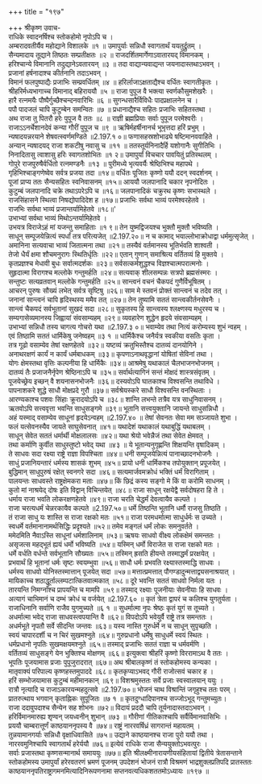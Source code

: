+++
title = "१९७"

+++
श्रीकृष्ण उवाच-  
राधिके स्वादनर्षिश्च स्तोकहोमो नृपोऽपि च ।  
अम्बरादवतीर्यैव महोद्याने विशालके ॥१ ॥
उमापुर्याः सन्निधौ स्वागतार्थं ययतुर्द्रुतम् ।  
सैन्यमादाय तूद्याने तिष्ठतः सम्प्रतीक्षतः ॥२ ॥
राजदर्शितमार्गेणाऽवातारयद् विमानकम् ।  
हरिश्चान्ये विमानानि तदुद्यानेऽवतारयन् ॥३ ॥
तदा वाद्यान्यवाद्यन्त जयनादास्तथाऽभवन् ।  
प्रजानां हर्षनादाश्च कीर्तनानि तदाऽभवन् ।  
विमानं फलपुष्पाद्यैः प्रजाभिः सम्प्रवर्धितम् ॥४ ॥
हरिर्लाजाऽक्षताद्यैश्च वर्धितः स्वागतीकृतः ।  
श्रीहरिर्मध्यभागाच्च विमानाद् बहिराययौ ॥५ ॥
राजा पुपूज वै भक्त्या स्वर्णकौसुमशेखरैः ।  
हारै रत्नमयैः पौष्पैर्गुच्छैश्चन्दनवारिभिः ॥६ ॥
सुगन्धसारैर्विविधैः पादप्रक्षालनेन च ।  
पपौ पादजलं चापि कुटुम्बेन समन्वितः ॥७ ॥
प्रधानाद्यैश्च सहितः प्रजाभिः सहितस्तथा ।  
अथ राजा तु पितरौ हरेः पुपूज वै ततः ॥८ ॥
राज्ञी ब्रह्मप्रियाः सर्वाः पुपूज परमेश्वरीः ।  
राजाऽऽनर्चेशानदेवं कन्या गौरीं पुपूज च ॥९ ॥
ऋषिर्महर्षीनानर्च भूभृत्तदा हरिं प्रभुम् ।  
न्यषादयन्नरयाने शेषवत्स्वर्णमण्डिते ॥2.197.१ ०॥
फणासहस्रशोभाढ्ये षष्टिमानववाहिते ।  
अन्यान् न्यषादयद् राजा शकटीषु नवासु च ॥११ ॥
ततस्तूर्यनिनादैर्हि यशोगानैः सुगीतिभिः ।  
निनादितासु त्वाशासु हरिः स्वागतशोभितः ॥१ २॥
उमापुर्यां विचचार पावयितुं प्रतिस्थलम् ।  
गोपुरे राजपुरुषैर्वर्धितो रत्नमण्डनैः ॥१३ ॥
पुरीमध्ये भृत्यवर्यैः श्रेष्ठिभिश्च महापथे ।  
गृहिभिश्चाङ्गणेष्वेव सर्वत्र प्रजया तदा ॥१४॥
वर्धितः पूजितः कृष्णो ययौ ददन् स्वदर्शनम् ।  
पूजां प्राप्य ततः सैन्यसहितः स्वनिवासनम् ॥१५॥
आययौ जलपानादि चकार नृपनोदितः ।  
कुटुम्बं जलपानादि चक्रे तथाऽपरेऽपि च ॥१६॥
जलपानादिकं चक्रुरथ कृष्णः सभास्थले ।  
राजसिंहासने स्थित्वा निषद्योपादिदेश ह ॥१७॥
प्रजाभिः सर्वथा भाव्यं परमेश्वरहेतवे ।  
राजभिः सर्वथा भाव्यं प्रजान्तर्यामिहेतवे ॥१८॥'  
उभाभ्यां सर्वथा भाव्यं मिथोऽन्तर्यामिहेतवे ।  
उभयत्र विराजेऽहं मां यजन्तु समाहिताः ॥१ ९॥
तेन युष्मद्विजयश्च भुक्तौ मुक्तौ भविष्यति ।  
साधून् सम्पूजयेन्नित्यं स्पर्धां तत्र परित्यजेत् ॥2.197.२०॥
न च कामाद् भयाल्लोभाक्रोधाद्वा धर्ममुत्सृजेत् ।  
अमानिना सत्यवाचा भाव्यं जितात्मना तथा ॥२१॥
तस्यैवं वर्तमानस्य भूतिर्भवति शाश्वती ।  
तेजो धैर्यं क्षमा शौचमनुरागः स्थितिर्धृतिः ॥२२॥
एतान् गुणान् समाश्रित्य वर्तितव्यं हि मुक्तये ।  
कृतप्रज्ञश्च मेधावी बुधः सर्वात्मदर्शकः ॥२३॥
सर्वसत्कर्मशुद्धश्च विज्ञश्चात्मपरात्मनोः ।  
सुहृदात्मा विरागश्च मल्लोके गन्तुमर्हति ॥२४॥
सत्यवाक् शीलसम्पन्नः सत्रपो ब्रह्मसंस्मरः ।  
सन्तुष्टः सत्यव्रतवान् मल्लोके गन्तुमर्हति ॥२५॥
सान्त्वनं वचनं चैकपदं गुणैर्विभूषितम् ।  
आचरन् पुरुषः सौख्यं लभेत् सर्वत्र सृष्टिषु ॥२६॥
साम मे स्तवनं प्रोक्तं सान्त्वनं च तदेव तत् ।  
जनानां सान्त्वनं चापि हृदिस्थस्य ममैव तत् ॥२७॥
तेन तुष्यामि सततं सान्त्वकीर्तनसेवनैः ।  
सान्त्वं चैकपदं सर्वभूतानां सुखदं सदा ॥२८॥
सुकृतस्य हि सान्त्वस्य श्लक्ष्णस्य मधुरस्य च ।  
सम्यगासेव्यमानस्य जिह्वायां संवसाम्यहम् ॥२९॥
व्यवहारेण शुद्धेन हृदये संवसाम्यहम् ।  
उभाभ्यां सन्निधौ तस्य चागत्य गोचरो यथा ॥2.197.३ ०॥
भवाम्येव तथा नित्यं करोम्यस्य शुभं न्वहम् ।  
एवं तिष्ठामि सततं धार्मिकेषु जनेष्वहम् ॥३ १ ॥
धार्मिकैश्च जनैर्यत्र स्वकीया वसतिः कृता ।  
तत्र गूढो वसाम्येव तेषां रक्षणहेतवे ॥३२॥
यष्टव्यं क्रतुभिस्तैश्च दातव्यं दानयोगिने ।  
अनाथरक्षणं कार्यं न कार्यं धर्मबाधकम् ॥३३॥
कृपणाऽनाथवृद्धानां योषितां सेविनां तथा ।  
योगः क्षेमस्तथा वृत्तिः कल्पनीया हि धार्मिकैः ॥३४॥
आश्रमेषु यथाकालं चैलभाजनभोजनम् ।  
दातव्यं तैः प्रजाजनैर्नृपेण श्रेष्ठिनाऽपि च ॥३५॥
सर्वार्थत्यागिनं सन्तं मोक्षदं शास्त्रसंवृतम् ।  
पूजयेच्छ्रेय इच्छन् वै शयनासनभोजनैः ॥३६॥
दस्यवोऽपि घातकाश्च विश्वसन्ति तथाविधे ।  
पापनाशकरे शुद्धे साधौ मोक्षप्रदे गुरौ ॥३७॥
सर्वश्रेयस्करे साधौ विश्वसन्ति वनस्थिताः ।  
आरण्यकाश्च पशवः सिंहाः क्रूरादयोऽपि च ॥३८॥
शान्ति लभन्ते तत्रैव यत्र साधुनिवासनम् ।  
ऋतवोऽपि सत्त्ववृत्ता भवन्ति साधुसङ्गमे ॥३९॥
भूतानि सत्त्वयुक्तानि जायन्ते साधुसन्निधौ ।  
अहं यस्माद् वसाम्येव साधूनां हृदयेऽन्वहम् ॥2.197.४० ॥
तेषां सेवनतः सेवा मम सञ्जायते शुभा ।  
फलं यत्सेवनस्यैव जायते साघुसेवनात् ॥४१॥
यथादेशं यथाकालं यथाबुद्धिं यथाबलम् ।  
साधून् सेवेत सततं धर्मार्थी मोक्षलालसः ॥४२॥
यथा श्रेयो भवेन्नैजं तथा सेवेत क्षेमवत् ।  
तथा कर्माणि कुर्वीत साधुस्तुष्टो भवेद् यथा ॥४३ ॥
ये भूतान्यनुगृह्णन्ति शिक्षयन्ति वृषादिकम् ।  
ते साधवः सदा रक्ष्या राष्ट्रे राज्ञा विपश्चिता ॥४४॥
धनी सम्पूजयेन्नित्यं पानाच्छादनभोजनैः ।  
साधुं प्रजानियन्तारं धर्मस्य शासकं शुभम् ॥४५॥
प्रायो धनी धार्मिकश्च तपोयुक्तान् प्रपूजयेत् ।  
बुद्धिमान् साधुपुरुषं रक्षेत् स्वनगरे सदा ॥४६॥
सत्यमार्जवमक्रोधं भक्तिं धर्मं विरागिताम् ।  
पालयन्तः साधवस्ते राष्ट्रक्षेमकरा मताः ॥४७॥
किं छिद्रं कस्य सङ्गो मे किं वा करोमि साधनम् ।  
कुतो मां नाश्रयेद् दोषः इति विद्वान् विचिन्तयेत् ॥४८॥
राजा साधून् रक्षयेद्वै सर्वदोषहरा हि ते ।  
धर्माय राजा भवति लोकरक्षणहेतवे ॥४९॥
राजा चरति चेद्धर्मं देवत्वायैव कल्पते ।  
राजा चरत्यधर्मं चेन्नरकायैव कल्पते ॥2.197.५०॥
धर्मे तिष्ठन्ति भूतानि धर्मौ राजसु तिष्ठति ।  
तं राजा साधु यः शास्ति स राजा रक्षको मतः ॥५१॥
राजा परमधर्मात्मा साधुर्धर्मः स उच्यते ।  
स्वधर्मे वर्तमानानामर्थसिद्धिः प्रदृश्यते ॥५२॥
तमेव मङ्गलं धर्मं लोकः समनुवर्तते ।  
ममेदमिति नैवाऽस्ति साधूनां धर्मशालिनाम् ॥५३॥
ऋषयः साधवो वीक्ष्य लोकक्षेमं समन्ततः ।  
असृजत्स महद्भूतं ह्ययं धर्मो भविष्यति ॥५४॥
यस्मिन् धर्मो विराजेत स राजा रक्षको मतः ।  
धर्मे वर्धति वर्धन्ते सर्वभूतानि सौख्यतः ॥५५॥
तस्मिन् ह्रसति हीयन्ते तस्माद्धर्मं प्ररक्षयेत् ।  
प्रभवार्थं हि भूतानां धर्मः सृष्टः स्वयम्भुवा ॥५६॥
साधौ धर्मः प्रभवति रक्ष्यास्तस्माद्धि साधवः ।  
धर्मस्य साधवो योनिस्तस्मात्तान् पूजयेत् सदा ॥५७॥
मत्तात्प्रमत्तात् पौगण्डादुन्मत्ताद्व्यसनाश्रयात् ।  
मायिकाच्च शठाद्धूर्ताल्लम्पटात्कितवात्मकात् ॥५८॥
दूरे भवन्ति सततं साधवो निर्मला यतः ।  
तारयन्ति निमग्नाँश्च प्रापयन्ति च मामपि ॥५९॥
तस्माद् रक्ष्याः पूजनीयाः सेवनीयाः हि साधवः ।  
अत्यागं चाभिमानं च दम्भं क्रोधं च वर्जयेत् ॥2.197.६० ॥
कृतं त्रेता द्वापरं च कलिश्च युगतुर्यता ।  
राजाधिनानि सर्वाणि राजैव युगमुच्यते ॥६ १ ॥
सुधर्मात्मा नृपः श्रेष्ठः कृतं युगं स तूच्यते ।  
अधर्मात्मा भवेद् राजा साधवस्त्वपयान्ति वै ॥६२॥
विपदोऽपि भवेयुर्वै राष्ट्रे तत्र समन्ततः ।  
अधर्मभूते नृपतौ सर्वे सीदन्ति जन्तवः ॥६३॥
यस्य नास्ति गुरुर्धर्मे न च साधून् सुपृच्छति ।  
स्वयं चापारदर्शी च न चिरं सुखमश्नुते ॥६४॥
गुरुप्रधानो धर्मेषु साधुधर्मे स्वयं स्थितः ।  
धर्मप्रधानो नृपतिः सुखमक्षयमश्नुते ॥६५॥
तस्माद् प्रजाभिः सततं राज्ञा च धर्मवर्मणि ।  
वर्तितव्यं साधुसङ्गे येन भुक्तिश्च मोक्षणम् ॥६६॥
इत्युक्त्वा श्रीहरिं कृष्णो विररामाऽथ वै ततः ।  
भूपतिः पूजयामास प्रजाः पुपूजुरादरात् ॥६७॥
अथ श्रीबालकृष्णं तं स्तोकहोमस्य कन्यका ।  
मातृवाक्यं परिपाल्य कृष्णहस्तमुपाददे ॥६८॥
कृतकृप्याऽभवद् गौरी राजोत्सवं चकार ह ।  
हरिं सम्भोजयामास कुटुम्बं महीमानकान् ॥६९॥
विशश्रमुस्ततः सर्वे प्रजाः स्वस्वालयान् ययुः ।  
रात्रौ नृत्यादि च राजाऽकारयन्महदुत्सवे ॥2.197.७०॥
भोजनं चाथ विश्रान्तिं जगृहुश्च ततः परम् ।  
प्रातरुत्थाय भगवान् कृताह्निकः सुपूजितः ॥७ १ ॥
कृतदुग्धादिपानश्च सज्जोऽभूद् गन्तुमच्युतः।  
राजा ददावुपदाश्च सैन्येन सह शोभनः ॥७२॥
विदायं प्रददौ चापि तूर्यनादास्तदाऽभवन् ।  
हरिर्विमानमारुह्य शृण्वन् जयध्वनीन् शुभान् ॥७३ ॥
गौरीणां गीतिकाश्चापि सर्वैर्विमानवासिभिः ।  
प्रययौ चाम्बरात्तूर्णं काष्ठयाननृपस्य वै ॥७४॥
राष्ट्रं नाररवर्षिध्रं सागरान्तं महायतम् ।  
तुन्नयामानगर्याः सन्निधौ वृक्षाधिवासिते ॥७५॥
उद्याने काष्ठयानश्च राजा पुरो ययौ तथा ।  
नाररवमुनिश्चापि स्वागतार्थं हरेर्ययौ ॥७६॥
इत्येवं राधिके राजा सैन्ययुक्तोऽभवत्पुरः ।  
सर्वाः प्रजास्तथा कृष्णसन्मानार्थ समाययुः ॥७७॥
इति श्रीलक्ष्मीनारायणीयसंहितायां द्वितीये त्रेतासन्ताने स्तोकहोमस्य उमापुर्यां हरेरवतरणं भ्रमणं पूजनम् उपदेशनं भोजनं रात्रौ विश्रमणं भाद्रशुक्लप्रतिपदि प्रातस्ततः काष्ठयाननृपतिराष्ट्रागमनमित्यादिनिरूपणनामा सप्तनवत्यधिकशततमोऽध्यायः ॥१९७ ॥
    
